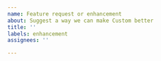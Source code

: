 ```yaml
---
name: Feature request or enhancement
about: Suggest a way we can make Custom better
title: ''
labels: enhancement
assignees: ''

---
```


<!--  Hey there! Thanks for suggesting something for Little Improvements: Custom. Please give some detail about the feature you'd like to see below. Thanks :)  -->
